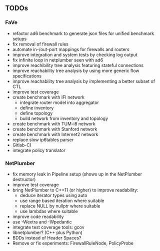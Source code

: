 ## TODOs

### FaVe

 - refactor ad6 benchmark to generate json files for unified benchmark setups
 - fix removal of firewall rules
 - automate in-/out-port mappings for firewalls and routers
 - improve integration and system tests by checking log output
 - fix infinite loop in netplumber seen with ad6
 - improve reachibility tree analysis featuring stateful connections
 - improve reachability tree analysis by using more generic flow specifications
 - improve reachability tree analysis by implementing a better subset of CTL
 - improve test coverage
 - create benchmark with IFI network
    - integrate router model into aggregator
    - define inventory
    - define topology
    - build network from inventory and topology
 - create benchmark with TUM-i8 network
 - create benchmark with Stanford network
 - create benchmark with Internet2 network
 - replace slow ip6tables parser
 - Gitlab-CI
 - integrate policy translator


### NetPlumber

 - fix memory leak in Pipeline setup (shows up in the NetPlumber destructor)
 - improve test coverage
 - bring NetPlumber to C++11 (or higher) to improve readability:
    - deduce iterator types using auto
    - use range based iteration where suitable
    - replace NULL by nullptr where suitable
    - use lambdas where suitable
 - improve code readability
 - use -Wextra and -Wpedantic
 - integrate test coverage tools: gcov
 - libnetplumber? (C++ plus Python)
 - BDDs instead of Header Spaces?
 - Remove or fix experiments: FirewallRuleNode, PolicyProbe
